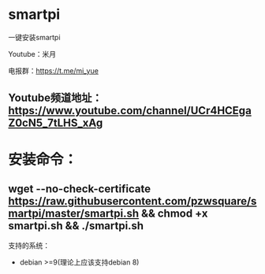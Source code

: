 # smartpi

一键安装smartpi

Youtube：米月

电报群：https://t.me/mi_yue

Youtube频道地址：https://www.youtube.com/channel/UCr4HCEgaZ0cN5_7tLHS_xAg
---
# 安装命令：
wget --no-check-certificate https://raw.githubusercontent.com/pzwsquare/smartpi/master/smartpi.sh && chmod +x smartpi.sh && ./smartpi.sh
---
支持的系统：
- debian >=9(理论上应该支持debian 8)




